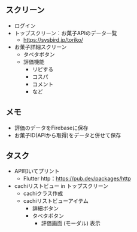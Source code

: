 ## スクリーン

- ログイン
- トップスクリーン：お菓子APIのデータ一覧
  - https://sysbird.jp/toriko/
- お菓子詳細スクリーン
  - タベタボタン
  - 評価機能
    - リピする
    - コスパ
    - コメント
    - など

## メモ

- 評価のデータをFirebaseに保存
- お菓子ID(APIから取得)をデータと併せて保存

## タスク

- API叩いてプリント
  - Flutter http：https://pub.dev/packages/http
- cachiリストビュー in トップスクリーン
  - cachiクラス作成
  - cachiリストビューアイテム
    - 詳細ボタン
    - タベタボタン
      - 評価画面 (モーダル) 表示